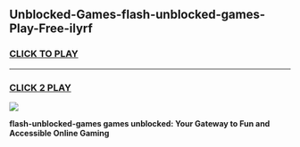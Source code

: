
## Unblocked-Games-flash-unblocked-games-Play-Free-ilyrf
<h3>
<a href="https://premium76.site?title=flash-unblocked-games&ref=22A">CLICK TO PLAY</a></h3>
<hr>

<h3>
<a href="https://premium76.site?title=flash-unblocked-games&ref=22A">CLICK 2 PLAY</a>
  
</h3>

<a href="https://premium76.site?title=flash-unblocked-games&ref=22A"><img src="https://clearcache.store/games.png"></a>


**flash-unblocked-games games unblocked: Your Gateway to Fun and Accessible Online Gaming**
